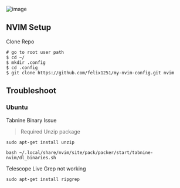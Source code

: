 ![image](https://github.com/felix1251/my-nvim-config/assets/73794251/2f9a890d-1be3-447e-b7f5-672ab7c54e7d)

## NVIM Setup

Clone Repo

```shell
# go to root user path
$ cd ~/
$ mkdir .config 
$ cd .config
$ git clone https://github.com/felix1251/my-nvim-config.git nvim
```

## Troubleshoot

### Ubuntu

Tabnine Binary Issue

> Required Unzip package

```
sudo apt-get install unzip
```

```
bash ~/.local/share/nvim/site/pack/packer/start/tabnine-nvim/dl_binaries.sh
```

Telescope Live Grep not working

```
sudo apt-get install ripgrep
```
